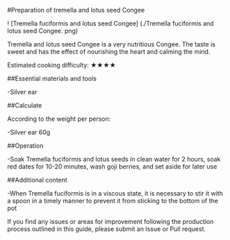 #Preparation of tremella and lotus seed Congee

! [Tremella fuciformis and lotus seed Congee] (./Tremella fuciformis and lotus seed Congee. png)

Tremella and lotus seed Congee is a very nutritious Congee. The taste is sweet and has the effect of nourishing the heart and calming the mind.

Estimated cooking difficulty: ★★★★

##Essential materials and tools

-Silver ear

##Calculate

According to the weight per person:

-Silver ear 60g

##Operation

-Soak Tremella fuciformis and lotus seeds in clean water for 2 hours, soak red dates for 10-20 minutes, wash goji berries, and set aside for later use

##Additional content

-When Tremella fuciformis is in a viscous state, it is necessary to stir it with a spoon in a timely manner to prevent it from sticking to the bottom of the pot

If you find any issues or areas for improvement following the production process outlined in this guide, please submit an Issue or Pull request.